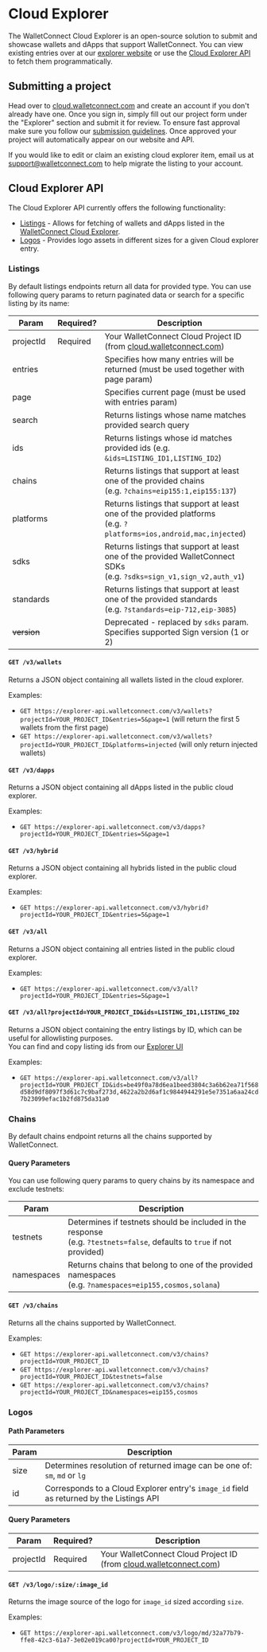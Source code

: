 # Cloud Explorer

The WalletConnect Cloud Explorer is an open-source solution to submit and showcase wallets and dApps that support WalletConnect. You can view existing entries over at our [explorer website](https://explorer.walletconnect.com/) or use the [Cloud Explorer API](#cloud-explorer-api) to fetch them programmatically.

## Submitting a project

Head over to [cloud.walletconnect.com](https://cloud.walletconnect.com/) and create an account if you don't already have one. Once you sign in, simply fill out our project form under the "Explorer" section and submit it for review. To ensure fast approval make sure you follow our [submission guidelines](https://explorer.walletconnect.com/guidelines). Once approved your project will automatically appear on our website and API.

If you would like to edit or claim an existing cloud explorer item, email us at support@walletconnect.com to help migrate the listing to your account.

## Cloud Explorer API

The Cloud Explorer API currently offers the following functionality:

- [Listings](#listings) - Allows for fetching of wallets and dApps listed in the [WalletConnect Cloud Explorer](https://explorer.walletconnect.com/).
- [Logos](#logos) - Provides logo assets in different sizes for a given Cloud explorer entry.

### Listings

By default listings endpoints return all data for provided type. You can use following query params to return paginated data or search for a specific listing by its name:

| Param       | Required? | Description                                                                                                              |
| ----------- | --------- | ------------------------------------------------------------------------------------------------------------------------ |
| projectId   | Required  | Your WalletConnect Cloud Project ID (from [cloud.walletconnect.com](https://cloud.walletconnect.com/))                   |
| entries     |           | Specifies how many entries will be returned (must be used together with page param)                                      |
| page        |           | Specifies current page (must be used with entries param)                                                                 |
| search      |           | Returns listings whose name matches provided search query                                                                |
| ids         |           | Returns listings whose id matches provided ids (e.g. `&ids=LISTING_ID1,LISTING_ID2`)                                     |
| chains      |           | Returns listings that support at least one of the provided chains<br/>(e.g. `?chains=eip155:1,eip155:137`)               |
| platforms   |           | Returns listings that support at least one of the provided platforms<br/>(e.g. `?platforms=ios,android,mac,injected`)    |
| sdks        |           | Returns listings that support at least one of the provided WalletConnect SDKs<br/>(e.g. `?sdks=sign_v1,sign_v2,auth_v1`) |
| standards   |           | Returns listings that support at least one of the provided standards<br/>(e.g. `?standards=eip-712,eip-3085`)            |
| ~~version~~ |           | Deprecated - replaced by `sdks` param. Specifies supported Sign version (1 or 2)                                         |

#### `GET /v3/wallets`

Returns a JSON object containing all wallets listed in the cloud explorer.

Examples:

- `GET https://explorer-api.walletconnect.com/v3/wallets?projectId=YOUR_PROJECT_ID&entries=5&page=1` (will return the first 5 wallets from the first page)
- `GET https://explorer-api.walletconnect.com/v3/wallets?projectId=YOUR_PROJECT_ID&platforms=injected` (will only return injected wallets)

#### `GET /v3/dapps`

Returns a JSON object containing all dApps listed in the public cloud explorer.

Examples:

- `GET https://explorer-api.walletconnect.com/v3/dapps?projectId=YOUR_PROJECT_ID&entries=5&page=1`

#### `GET /v3/hybrid`

Returns a JSON object containing all hybrids listed in the public cloud explorer.

Examples:

- `GET https://explorer-api.walletconnect.com/v3/hybrid?projectId=YOUR_PROJECT_ID&entries=5&page=1`

#### `GET /v3/all`

Returns a JSON object containing all entries listed in the public cloud explorer.

Examples:

- `GET https://explorer-api.walletconnect.com/v3/all?projectId=YOUR_PROJECT_ID&entries=5&page=1`

#### `GET /v3/all?projectId=YOUR_PROJECT_ID&ids=LISTING_ID1,LISTING_ID2`

Returns a JSON object containing the entry listings by ID, which can be useful for allowlisting purposes. <br/>
You can find and copy listing ids from our [Explorer UI](https://explorer.walletconnect.com/)

Examples:

- `GET https://explorer-api.walletconnect.com/v3/all?projectId=YOUR_PROJECT_ID&ids=be49f0a78d6ea1beed3804c3a6b62ea71f568d58d9df8097f3d61c7c9baf273d,4622a2b2d6af1c9844944291e5e7351a6aa24cd7b23099efac1b2fd875da31a0`

### Chains

By default chains endpoint returns all the chains supported by WalletConnect. 
#### Query Parameters
You can use following query params to query chains by its namespace and exclude testnets:

| Param      | Description                                                                                                                 |
| ---------- | --------------------------------------------------------------------------------------------------------------------------- |
| testnets   | Determines if testnets should be included in the response <br/> (e.g. `?testnets=false`, defaults to `true` if not provided)  |
| namespaces | Returns chains that belong to one of the provided namespaces<br/>(e.g. `?namespaces=eip155,cosmos,solana`)                  |

#### `GET /v3/chains`

Returns all the chains supported by WalletConnect.

Examples:

- `GET https://explorer-api.walletconnect.com/v3/chains?projectId=YOUR_PROJECT_ID`
- `GET https://explorer-api.walletconnect.com/v3/chains?projectId=YOUR_PROJECT_ID&testnets=false`
- `GET https://explorer-api.walletconnect.com/v3/chains?projectId=YOUR_PROJECT_ID&namespaces=eip155,cosmos`

### Logos

#### Path Parameters

| Param | Description                                                                              |
| ----- | ---------------------------------------------------------------------------------------- |
| size  | Determines resolution of returned image can be one of: `sm`, `md` or `lg`                |
| id    | Corresponds to a Cloud Explorer entry's `image_id` field as returned by the Listings API |

#### Query Parameters

| Param     | Required? | Description                                                                                            |
| --------- | --------- | ------------------------------------------------------------------------------------------------------ |
| projectId | Required  | Your WalletConnect Cloud Project ID (from [cloud.walletconnect.com](https://cloud.walletconnect.com/)) |

#### `GET /v3/logo/:size/:image_id`

Returns the image source of the logo for `image_id` sized according `size`.

Examples:

- `GET https://explorer-api.walletconnect.com/v3/logo/md/32a77b79-ffe8-42c3-61a7-3e02e019ca00?projectId=YOUR_PROJECT_ID`